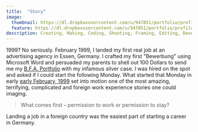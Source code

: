 ```yaml
---
title:  "Story"
image:
  thumbnail: https://dl.dropboxusercontent.com/u/947851/portfolio/profile/profile-thumb-01.png
  feature: https://dl.dropboxusercontent.com/u/947851/portfolio/profile/profile-thumb-01.png
description: Creating, Making, Coding, Shooting, Framing, Editing, Developing, Brainstorming, Doing like it's 1999.  
---
```

1999? No seriously. February 1999, I landed my first real job at an advertising agency in Essen, Germany. I crafted my first "Bewerbung" using Microsoft Word and persuaded my parents to shell out 100 Dollars to send me my <a href="http://www.marshall.edu/art/">B.F.A. Portfolio</a> with my infamous silver case. I was hired on the spot and asked if I could start the following Monday. What started that Monday in early <a href="http://together-concept.de/">early February, 1999</a> set into motion one of the most amazing, terrifying, complicated and foreign work experience stories one could imaging.

<blockquote>What comes first – permission to work or permission to stay?</blockquote>

Landing a job in a foreign country was the easiest part of starting a career in Germany.
